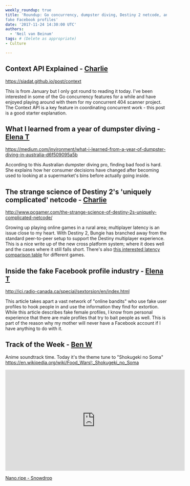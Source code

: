 ```yaml
---
weekly_roundup: true
title: 'Roundup: Go concurrency, dumpster diving, Destiny 2 netcode, and 
fake Facebook profiles'
date: '2017-11-24 14:30:00 UTC'
authors:
  - 'Neil van Beinum'
tags: # (Delete as appropriate)
- Culture

---
```


## Context API Explained - [Charlie](/team#charlie-egan)

https://siadat.github.io/post/context

This is from January but I only got round to reading it today. I've been interested in some of the Go concurrency features for a while and have enjoyed playing around with them for my concurrent 404 scanner project. The Context API is a key feature in coordinating concurrent work - this post is a good starter explanation.

## What I learned from a year of dumpster diving - [Elena T](/team#elena-tanasoiu)

https://medium.com/invironment/what-i-learned-from-a-year-of-dumpster-diving-in-australia-d6f509095a5b

According to this Australian dumpster diving pro, finding bad food is hard. She explains how her consumer decisions have changed after becoming used to looking at a supermarket's bins before actually going inside. 

## The strange science of Destiny 2's 'uniquely complicated' netcode - [Charlie](/team#charlie-egan)

http://www.pcgamer.com/the-strange-science-of-destiny-2s-uniquely-complicated-netcode/

Growing up playing online games in a rural area; multiplayer latency is an issue close to my heart. With Destiny 2, Bungie has branched away from the standard peer-to-peer setup to support the Destiny multiplayer experience. This is a nice write up of the new cross platform system; where it does well and the cases where it still falls short. There's also [this interested latency comparison table](https://cdn.mos.cms.futurecdn.net/jc6gdmMHkxNgjJbSGym8VH.jpg) for different games.

## Inside the fake Facebook profile industry - [Elena T](/team#elena-tanasoiu)

http://ici.radio-canada.ca/special/sextorsion/en/index.html

This article takes apart a vast network of "online bandits" who use fake user profiles to hook people in and use the information they find for extortion. While this article describes fake female profiles, I know from personal experience that there are male profiles that try to bait people as well. This is part of the reason why my mother will never have a Facebook account if I have anything to do with it.

## Track of the Week - [Ben W](/team#ben-wong)

Anime soundtrack time. Today it's the theme tune to "Shokugeki no Soma" https://en.wikipedia.org/wiki/Food_Wars!:_Shokugeki_no_Soma

<iframe width="560" height="315" src="https://www.youtube.com/embed/ZiR6LEHPoJI" frameborder="0" allowfullscreen></iframe>

[Nano.ripe - Snowdrop](https://youtu.be/ZiR6LEHPoJI)
